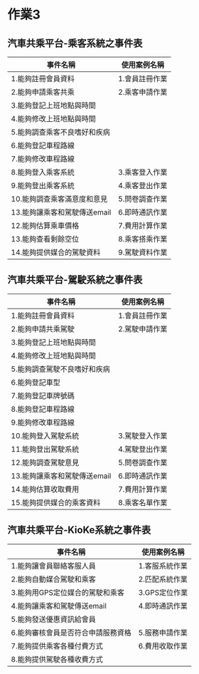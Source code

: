 # 作業3
## 汽車共乘平台-乘客系統之事件表

|事件名稱|使用案例名稱|
|-------|-----------|
|1.能夠註冊會員資料|1.會員註冊作業|
|2.能夠申請乘客共乘|2.乘客申請作業|
|3.能夠登記上班地點與時間||
|4.能夠修改上班地點與時間||
|5.能夠調查乘客不良嗜好和疾病||
|6.能夠登記車程路線||
|7.能夠修改車程路線||
|8.能夠登入乘客系統|3.乘客登入作業|
|9.能夠登出乘客系統|4.乘客登出作業|
|10.能夠調查乘客滿意度和意見|5.問卷調查作業|
|13.能夠讓乘客和駕駛傳送email|6.即時通訊作業|
|12.能夠估算乘車價格|7.費用計算作業|
|13.能夠查看剩餘空位|8.乘客搭乘作業|
|14.能夠提供媒合的駕駛資料|9.駕駛資料作業|
## 汽車共乘平台-駕駛系統之事件表
|事件名稱|使用案例名稱|
|-------|-----------|
|1.能夠註冊會員資料|1.會員註冊作業|
|2.能夠申請共乘駕駛|2.駕駛申請作業|
|3.能夠登記上班地點與時間||
|4.能夠修改上班地點與時間||
|5.能夠調查駕駛不良嗜好和疾病||
|6.能夠登記車型||
|7.能夠登記車牌號碼||
|8.能夠登記車程路線||
|9.能夠修改車程路線||
|10.能夠登入駕駛系統|3.駕駛登入作業|
|11.能夠登出駕駛系統|4.駕駛登出作業|
|12.能夠調查駕駛意見|5.問卷調查作業|
|13.能夠讓乘客和駕駛傳送email|6.即時通訊作業|
|14.能夠估算收取費用|7.費用計算作業|
|15.能夠提供媒合的乘客資料|8.乘客名單作業|
## 汽車共乘平台-KioKe系統之事件表
|事件名稱|使用案例名稱|
|-------|-----------|
|1.能夠讓會員聯絡客服人員|1.客服系統作業|
|2.能夠自動媒合駕駛和乘客|2.匹配系統作業|
|3.能夠用GPS定位媒合的駕駛和乘客|3.GPS定位作業|
|4.能夠讓乘客和駕駛傳送email|4.即時通訊作業|
|5.能夠發送優惠資訊給會員||
|6.能夠審核會員是否符合申請服務資格|5.服務申請作業|
|7.能夠提供乘客各種付費方式|6.費用收取作業|
|8.能夠提供駕駛各種收費方式||
